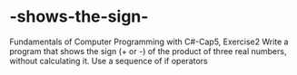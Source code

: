 # -shows-the-sign-
Fundamentals of Computer Programming with C#-Cap5, Exercise2
Write a program that shows the sign (+ or -) of the product of three real
numbers, without calculating it. Use a sequence of if operators
